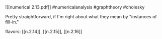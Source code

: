![[numerical 2.13.pdf]] #numericalanalysis #graphtheory #cholesky

Pretty straightforward, if I'm right about what they mean by "instances of fill-in."

flavors: [[n.2.14]], [[n.2.15]], [[n.2.16]]